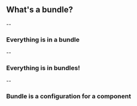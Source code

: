 ## What's a bundle?

--

### Everything is in a bundle

--

### Everything is in bundles!

--

### Bundle is a configuration for a component
